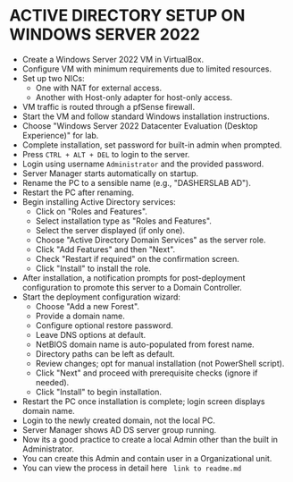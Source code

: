 # ACTIVE DIRECTORY SETUP ON WINDOWS SERVER 2022


- Create a Windows Server 2022 VM in VirtualBox.
- Configure VM with minimum requirements due to limited resources.
- Set up two NICs:
  - One with NAT for external access.
  - Another with Host-only adapter for host-only access.
- VM traffic is routed through a pfSense firewall.
- Start the VM and follow standard Windows installation instructions.
- Choose "Windows Server 2022 Datacenter Evaluation (Desktop Experience)" for lab.
- Complete installation, set password for built-in admin when prompted.
- Press ` CTRL + ALT + DEL ` to login to the server.
- Login using username `Administrator` and the provided password.
- Server Manager starts automatically on startup.
- Rename the PC to a sensible name (e.g., "DASHERSLAB AD").
- Restart the PC after renaming.
- Begin installing Active Directory services:
  - Click on "Roles and Features".
  - Select installation type as "Roles and Features".
  - Select the server displayed (if only one).
  - Choose "Active Directory Domain Services" as the server role.
  - Click "Add Features" and then "Next".
  - Check "Restart if required" on the confirmation screen.
  - Click "Install" to install the role.
- After installation, a notification prompts for post-deployment configuration to promote this server to a Domain Controller.
- Start the deployment configuration wizard:
  - Choose "Add a new Forest".
  - Provide a domain name.
  - Configure optional restore password.
  - Leave DNS options at default.
  - NetBIOS domain name is auto-populated from forest name.
  - Directory paths can be left as default.
  - Review changes; opt for manual installation (not PowerShell script).
  - Click "Next" and proceed with prerequisite checks (ignore if needed).
  - Click "Install" to begin installation.
- Restart the PC once installation is complete; login screen displays domain name.
- Login to the newly created domain, not the local PC.
- Server Manager shows AD DS server group running.
- Now its a good practice to create a local Admin other than the built in Administrator.
- You can create this Admin and contain user in a Organizational unit.
- You can view the process in detail here ` link to readme.md`
